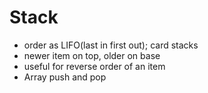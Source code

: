 # Stack
* order as LIFO(last in first out); card stacks  
* newer item on top, older on base  
* useful for reverse order of an item  
* Array push and pop  